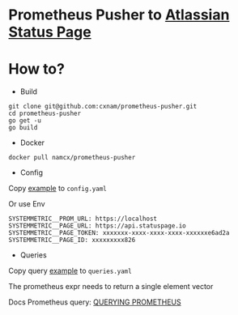 # Prometheus Pusher to [Atlassian Status Page](http://statuspage.io)

# How to?
- Build
```
git clone git@github.com:cxnam/prometheus-pusher.git
cd prometheus-pusher
go get -u
go build
```
- Docker
```
docker pull namcx/prometheus-pusher
```

- Config

Copy [example](./config-example.yaml) to `config.yaml`

Or use Env
```
SYSTEMMETRIC__PROM_URL: https://localhost
SYSTEMMETRIC__PAGE_URL: https://api.statuspage.io
SYSTEMMETRIC__PAGE_TOKEN: xxxxxxx-xxxx-xxxx-xxxx-xxxxxxe6ad2a
SYSTEMMETRIC__PAGE_ID: xxxxxxxxx826
```

- Queries

Copy query [example](./queries-example.yaml) to `queries.yaml`

The prometheus expr needs to return a single element vector

Docs Prometheus query: [QUERYING PROMETHEUS](https://prometheus.io/docs/prometheus/latest/querying/basics/)
